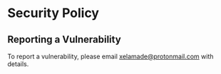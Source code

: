 # Security Policy

## Reporting a Vulnerability

To report a vulnerability, please email xelamade@protonmail.com with details.
